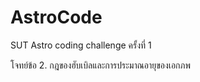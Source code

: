 # AstroCode
SUT Astro coding challenge ครั้งที่ 1

โจทย์ข้อ 2. กฎของฮับเบิลและการประมาณอายุของเอกภพ
